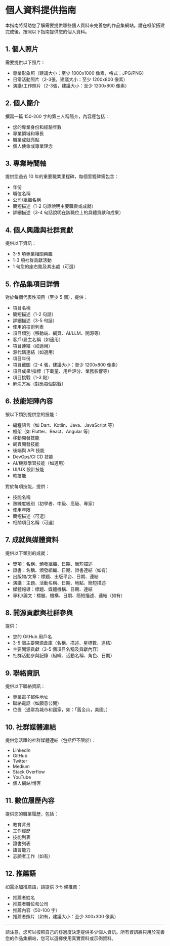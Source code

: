 # 個人資料提供指南

本指南將幫助您了解需要提供哪些個人資料來完善您的作品集網站。請在框架搭建完成後，按照以下指南提供您的個人資料。

## 1. 個人照片

需要提供以下照片：
- 專業形象照（建議大小：至少 1000x1000 像素，格式：JPG/PNG）
- 日常活動照片（2-3張，建議大小：至少 1200x800 像素）
- 演講/工作照片（2-3張，建議大小：至少 1200x800 像素）

## 2. 個人簡介

撰寫一篇 150-200 字的第三人稱簡介，內容應包括：
- 您的專業身份和經驗年數
- 專業領域和專長
- 職業成就亮點
- 個人使命或專業理念

## 3. 專業時間軸

提供您過去 10 年的重要職業里程碑，每個里程碑需包含：
- 年份
- 職位名稱
- 公司/組織名稱
- 簡短描述（1-2 句話說明主要職責或成就）
- 詳細描述（3-4 句話說明在該職位上的具體貢獻和成果）

## 4. 個人興趣與社群貢獻

提供以下資訊：
- 3-5 項專業相關興趣
- 1-3 項社群貢獻活動
- 1 句您的座右銘及其出處（可選）

## 5. 作品集項目詳情

對於每個代表性項目（至少 5 個），提供：
- 項目名稱
- 簡短描述（1-2 句話）
- 詳細描述（3-5 句話）
- 使用的技術列表
- 項目類別（移動端、網頁、AI/LLM、開源等）
- 客戶/雇主名稱（如適用）
- 項目連結（如適用）
- 源代碼連結（如適用）
- 項目年份
- 項目截圖（2-4 張，建議大小：至少 1200x800 像素）
- 項目成果/指標（下載量、用戶評分、業務影響等）
- 項目挑戰（1-3 點）
- 解決方案（對應每個挑戰）

## 6. 技能矩陣內容

按以下類別提供您的技能：
- 編程語言（如 Dart、Kotlin、Java、JavaScript 等）
- 框架（如 Flutter、React、Angular 等）
- 移動開發技能
- 網頁開發技能
- 後端與 API 技能
- DevOps/CI CD 技能
- AI/機器學習技能（如適用）
- UI/UX 設計技能
- 軟技能

對於每項技能，提供：
- 技能名稱
- 熟練度級別（初學者、中級、高級、專家）
- 使用年限
- 簡短描述（可選）
- 相關項目名稱（可選）

## 7. 成就與媒體資料

提供以下類別的成就：
- 獎項：名稱、頒發組織、日期、簡短描述
- 證書：名稱、頒發組織、日期、證書連結（如有）
- 出版物/文章：標題、出版平台、日期、連結
- 演講：主題、活動名稱、日期、地點、簡短描述
- 媒體報導：標題、媒體機構、日期、連結
- 專利/論文：標題、機構、日期、簡短描述、連結（如有）

## 8. 開源貢獻與社群參與

提供：
- 您的 GitHub 用戶名
- 3-5 個主要開源倉庫（名稱、描述、星標數、連結）
- 主要開源貢獻（3-5 個項目名稱及貢獻內容）
- 社群活動參與記錄（組織、活動名稱、角色、日期）

## 9. 聯絡資訊

提供以下聯絡資訊：
- 專業電子郵件地址
- 聯絡電話（如願意公開）
- 位置（通常為城市和國家，如：「舊金山，美國」）

## 10. 社群媒體連結

提供您活躍的社群媒體連結（包括但不限於）：
- LinkedIn
- GitHub
- Twitter
- Medium
- Stack Overflow
- YouTube
- 個人網站/博客

## 11. 數位履歷內容

提供您的職業履歷，包括：
- 教育背景
- 工作經歷
- 技能列表
- 證書列表
- 語言能力
- 志願者工作（如有）

## 12. 推薦語

如需添加推薦語，請提供 3-5 條推薦：
- 推薦者姓名
- 推薦者職位和公司
- 推薦內容（50-100 字）
- 推薦者照片（如有，建議大小：至少 300x300 像素）

---

請注意，您可以按照自己的舒適度決定提供多少個人資訊。所有資訊將只用於完善您的作品集網站，您可以選擇使用真實資料或示例資料。 